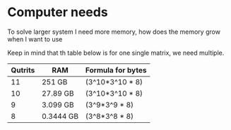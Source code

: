# Computer needs

To solve larger system I need more memory, how does the memory grow when I want to use 

Keep in mind that th table below is for one single matrix, we need multiple.


|Qutrits | RAM | Formula for bytes |
|-------|------|---------------------|
|11 | 251 GB | (3^10*3^10 * 8) |
|10 | 27.89 GB|(3^10*3^10 * 8) |
|9 | 3.099 GB|(3^9*3^9 * 8) |
|8 | 0.3444 GB|(3^8*3^8 * 8) |
